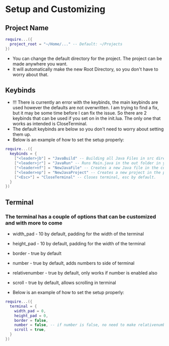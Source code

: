 # Setup and Customizing

## Project Name

```lua
require...({
  project_root = "~/Home/..." -- Default: ~/Projects
})
```

* You can change the default directory for the project. The project can be made anywhere you want.
* It will automatically make the new Root Directory, so you don't have to worry about that.

## Keybinds
* !!! There is currently an error with the keybinds, the main keybinds are used however the defaults are not overwritten. I am trying to find a fix, but it may be some time before I can fix the issue. So there are 2 keybinds that can be used if you set on in the init.lua. The only one that works as intended is CloseTerminal.
* The default keybinds are below so you don't need to worry about setting them up. 
* Below is an example of how to set the setup properly:

```lua
require...({
  keybinds = {
    ["<leader>jb"] = "JavaBuild" -- Building all Java Files in src directory in.
    ["<leader>jr"] = "JavaRun" -- Runs Main.java in the out folder in your project_root
    ["<leader>nf"] = "NewJavaFile" -- Creates a new Java file in the current project src folder
    ["<leader>np"] = "NewJavaProject" -- Creates a new project in the project directory in the config, defaults to ~/Projects unless project_root is set
    ["<Esc>"] = "CloseTerminal" -- Closes terminal, esc by default. 
  }
})
```

## Terminal
### The terminal has a couple of options that can be customized and with more to come
* width_pad - 10 by default, padding for the width of the terminal
* height_pad - 10 by default, padding for the width of the terminal
* border - true by default
* number - true by default, adds numbers to side of terminal
* relativenumber - true by default, only works if number is enabled also
* scroll - true by default, allows scrolling in terminal

* Below is an example of how to set the setup properly:
```lua
require...({
  terminal = {
    width_pad = 0,
    height_pad = 0,
    border = false,
    number = false, -- if number is false, no need to make relativenumber false as well
    scroll = true,
  }
})
```
